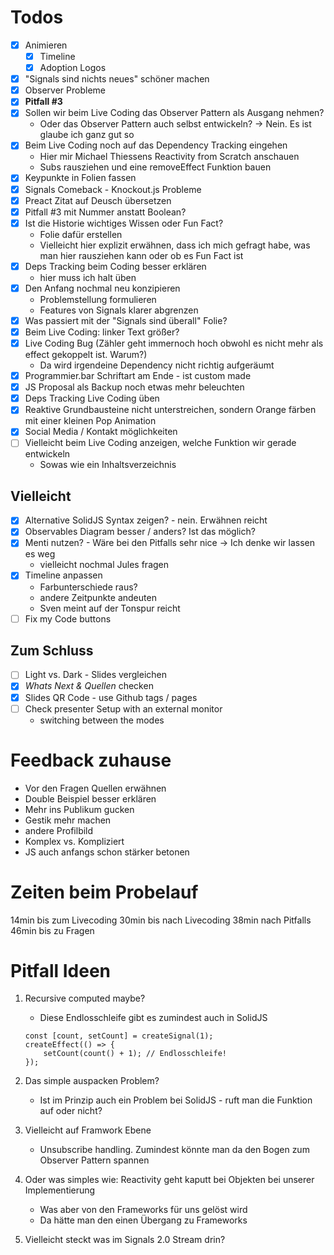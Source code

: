 # Todos

- [x] Animieren
    - [x] Timeline
    - [x] Adoption Logos
- [x] "Signals sind nichts neues" schöner machen
- [x] Observer Probleme
- [x] **Pitfall #3**
- [x] Sollen wir beim Live Coding das Observer Pattern als Ausgang nehmen?
    - Oder das Observer Pattern auch selbst entwickeln?
      -> Nein. Es ist glaube ich ganz gut so
- [x] Beim Live Coding noch auf das Dependency Tracking eingehen
    - Hier mir Michael Thiessens Reactivity from Scratch anschauen
    - Subs rausziehen und eine removeEffect Funktion bauen
- [x] Keypunkte in Folien fassen
- [x] Signals Comeback - Knockout.js Probleme
- [x] Preact Zitat auf Deusch übersetzen
- [x] Pitfall #3 mit Nummer anstatt Boolean?
- [x] Ist die Historie wichtiges Wissen oder Fun Fact?
    - Folie dafür erstellen
    - Vielleicht hier explizit erwähnen, dass ich mich gefragt habe, was man hier rausziehen kann oder ob es Fun Fact ist
- [x] Deps Tracking beim Coding besser erklären
    - hier muss ich halt üben
- [x] Den Anfang nochmal neu konzipieren
    - Problemstellung formulieren
    - Features von Signals klarer abgrenzen
- [x] Was passiert mit der "Signals sind überall" Folie?
- [x] Beim Live Coding: linker Text größer?
- [x] Live Coding Bug (Zähler geht immernoch hoch obwohl es nicht mehr als effect gekoppelt ist. Warum?)
    - Da wird irgendeine Dependency nicht richtig aufgeräumt
- [x] Programmier.bar Schriftart am Ende - ist custom made
- [x] JS Proposal als Backup noch etwas mehr beleuchten
- [x] Deps Tracking Live Coding üben
- [x] Reaktive Grundbausteine nicht unterstreichen, sondern Orange färben mit einer kleinen Pop Animation
- [x] Social Media / Kontakt möglichkeiten
- [ ] Vielleicht beim Live Coding anzeigen, welche Funktion wir gerade entwickeln
    - Sowas wie ein Inhaltsverzeichnis

## Vielleicht

- [x] Alternative SolidJS Syntax zeigen? - nein. Erwähnen reicht
- [x] Observables Diagram besser / anders? Ist das möglich?
- [x] Menti nutzen? - Wäre bei den Pitfalls sehr nice
      -> Ich denke wir lassen es weg
    - vielleicht nochmal Jules fragen
- [x] Timeline anpassen
    - Farbunterschiede raus?
    - andere Zeitpunkte andeuten
    - Sven meint auf der Tonspur reicht
- [ ] Fix my Code buttons

## Zum Schluss

- [ ] Light vs. Dark - Slides vergleichen
- [x] _Whats Next & Quellen_ checken
- [x] Slides QR Code - use Github tags / pages
- [ ] Check presenter Setup with an external monitor
    - switching between the modes

# Feedback zuhause

- Vor den Fragen Quellen erwähnen
- Double Beispiel besser erklären
- Mehr ins Publikum gucken
- Gestik mehr machen
- andere Profilbild
- Komplex vs. Kompliziert
- JS auch anfangs schon stärker betonen

# Zeiten beim Probelauf

14min bis zum Livecoding
30min bis nach Livecoding
38min nach Pitfalls
46min bis zu Fragen

# Pitfall Ideen

1. Recursive computed maybe?
    - Diese Endlosschleife gibt es zumindest auch in SolidJS
    ```
    const [count, setCount] = createSignal(1);
    createEffect(() => {
        setCount(count() + 1); // Endlosschleife!
    });
    ```
2. Das simple auspacken Problem?

    - Ist im Prinzip auch ein Problem bei SolidJS - ruft man die Funktion auf oder nicht?

3. Vielleicht auf Framwork Ebene
    - Unsubscribe handling. Zumindest könnte man da den Bogen zum Observer Pattern spannen
4. Oder was simples wie: Reactivity geht kaputt bei Objekten bei unserer Implementierung

    - Was aber von den Frameworks für uns gelöst wird
    - Da hätte man den einen Übergang zu Frameworks

5. Vielleicht steckt was im Signals 2.0 Stream drin?
